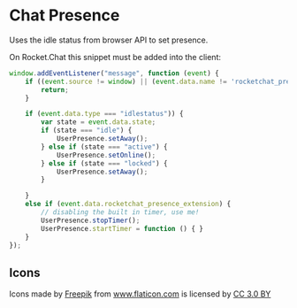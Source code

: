 
# Chat Presence

Uses the idle status from browser API to set presence.

On Rocket.Chat this snippet must be added into the client:

```javascript
window.addEventListener("message", function (event) {
    if ((event.source != window) || (event.data.name != 'rocketchat_presence')) {
        return;
    }

    if (event.data.type === "idlestatus")) {
        var state = event.data.state;
        if (state === "idle") {
            UserPresence.setAway();
        } else if (state === "active") {
            UserPresence.setOnline();
        } else if (state === "locked") {
            UserPresence.setAway();
        }

    }
    else if (event.data.rocketchat_presence_extension) {
        // disabling the built in timer, use me!
        UserPresence.stopTimer();
        UserPresence.startTimer = function () { }
    }
});
```

## Icons
<div>
Icons made by <a href="http://www.freepik.com" title="Freepik">Freepik</a> from <a href="http://www.flaticon.com" title="Flaticon">www.flaticon.com</a> is licensed by <a href="http://creativecommons.org/licenses/by/3.0/" title="Creative Commons BY 3.0" target="_blank">CC 3.0 BY</a>
</div>
